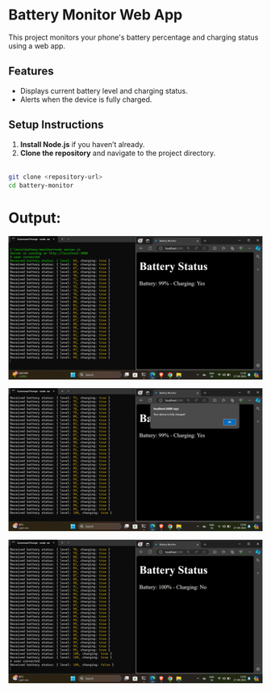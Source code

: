 # Battery Monitor Web App

This project monitors your phone's battery percentage and charging status using a web app.

## Features
- Displays current battery level and charging status.
- Alerts when the device is fully charged.

## Setup Instructions

1. **Install Node.js** if you haven’t already.
2. **Clone the repository** and navigate to the project directory.

```bash

git clone <repository-url>
cd battery-monitor

```

# Output:

![Battery Status](images/output_01.png)

![Battery Status](images/output_02.png)

![Battery Status](images/output_03.png)